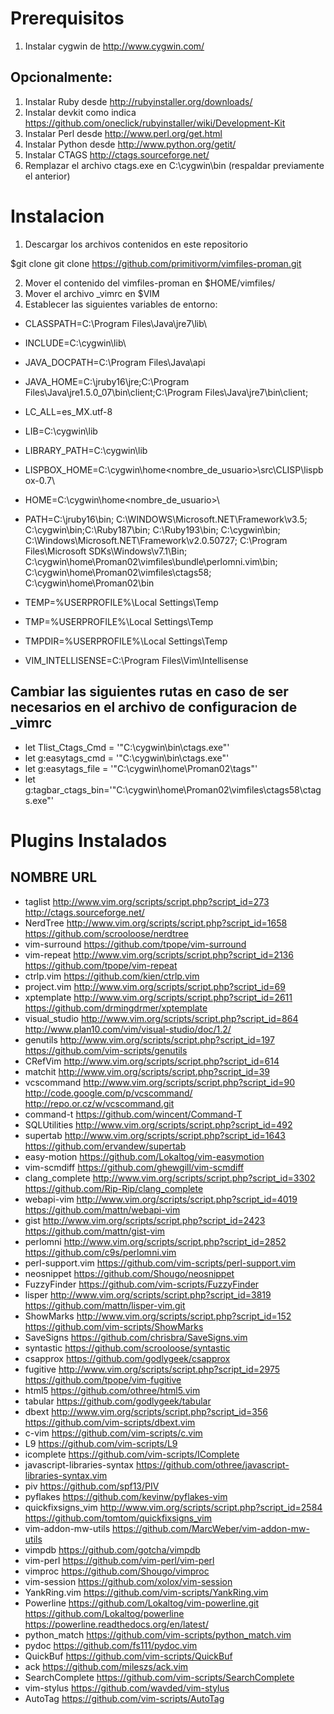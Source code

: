 Prerequisitos
===============
1.  Instalar cygwin de http://www.cygwin.com/

Opcionalmente:
---------------
1.  Instalar Ruby desde http://rubyinstaller.org/downloads/
2.  Instalar devkit como indica https://github.com/oneclick/rubyinstaller/wiki/Development-Kit
3.  Instalar Perl desde http://www.perl.org/get.html
4.  Instalar Python desde http://www.python.org/getit/
5.  Instalar CTAGS http://ctags.sourceforge.net/
6.  Remplazar el archivo ctags.exe en C:\cygwin\bin (respaldar previamente el anterior)


Instalacion
===============
1.  Descargar los archivos contenidos en este repositorio

$git clone git clone https://github.com/primitivorm/vimfiles-proman.git

2.  Mover el contenido del vimfiles-proman en $HOME/vimfiles/
3.  Mover el archivo _vimrc en $VIM
4.  Establecer las siguientes variables de entorno:

* CLASSPATH=C:\Program Files\Java\jre7\lib\
* INCLUDE=C:\cygwin\lib\
* JAVA_DOCPATH=C:\Program Files\Java\api
* JAVA_HOME=C:\jruby16\jre\;C:\Program Files\Java\jre1.5.0_07\bin\client\;C:\Program Files\Java\jre7\bin\client\;
* LC_ALL=es_MX.utf-8
* LIB=C:\cygwin\lib
* LIBRARY_PATH=C:\cygwin\lib
* LISPBOX_HOME=C:\cygwin\home\<nombre_de_usuario>\src\CLISP\lispbox-0.7\
* HOME=C:\cygwin\home\<nombre_de_usuario>\
* PATH=C:\jruby16\bin;
C:\WINDOWS\Microsoft.NET\Framework\v3.5\;
C:\cygwin\bin;C:\Ruby187\bin;
C:\Ruby193\bin;
C:\cygwin\bin;
C:\Windows\Microsoft.NET\Framework\v2.0.50727\;
C:\Program Files\Microsoft SDKs\Windows\v7.1\Bin;
C:\cygwin\home\Proman02\vimfiles\bundle\perlomni.vim\bin;
C:\cygwin\home\Proman02\vimfiles\ctags58;
C:\cygwin\home\Proman02\bin

* TEMP=%USERPROFILE%\Local Settings\Temp
* TMP=%USERPROFILE%\Local Settings\Temp
* TMPDIR=%USERPROFILE%\Local Settings\Temp
* VIM_INTELLISENSE=C:\Program Files\Vim\Intellisense

Cambiar las siguientes rutas en caso de ser necesarios en el archivo de configuracion de _vimrc
---------------
* let Tlist_Ctags_Cmd = '"C:\cygwin\bin\ctags.exe"'
* let g:easytags_cmd = '"C:\cygwin\bin\ctags.exe"'
* let g:easytags_file = '"C:\cygwin\home\Proman02\tags"'
* let g:tagbar_ctags_bin='"C:\cygwin\home\Proman02\vimfiles\ctags58\ctags.exe"'


Plugins Instalados
===============
NOMBRE             URL
---------------
* taglist         http://www.vim.org/scripts/script.php?script_id=273         http://ctags.sourceforge.net/
* NerdTree        http://www.vim.org/scripts/script.php?script_id=1658        https://github.com/scrooloose/nerdtree
* vim-surround    https://github.com/tpope/vim-surround
* vim-repeat      http://www.vim.org/scripts/script.php?script_id=2136        https://github.com/tpope/vim-repeat
* ctrlp.vim       https://github.com/kien/ctrlp.vim
* project.vim     http://www.vim.org/scripts/script.php?script_id=69
* xptemplate      http://www.vim.org/scripts/script.php?script_id=2611        https://github.com/drmingdrmer/xptemplate
* visual_studio   http://www.vim.org/scripts/script.php?script_id=864         http://www.plan10.com/vim/visual-studio/doc/1.2/
* genutils        http://www.vim.org/scripts/script.php?script_id=197        https://github.com/vim-scripts/genutils
* CRefVim         http://www.vim.org/scripts/script.php?script_id=614
* matchit         http://www.vim.org/scripts/script.php?script_id=39
* vcscommand      http://www.vim.org/scripts/script.php?script_id=90          http://code.google.com/p/vcscommand/        http://repo.or.cz/w/vcscommand.git
* command-t       https://github.com/wincent/Command-T
* SQLUtilities    http://www.vim.org/scripts/script.php?script_id=492
* supertab        http://www.vim.org/scripts/script.php?script_id=1643        https://github.com/ervandew/supertab
* easy-motion     https://github.com/Lokaltog/vim-easymotion
* vim-scmdiff     https://github.com/ghewgill/vim-scmdiff
* clang_complete  http://www.vim.org/scripts/script.php?script_id=3302        https://github.com/Rip-Rip/clang_complete
* webapi-vim      http://www.vim.org/scripts/script.php?script_id=4019        https://github.com/mattn/webapi-vim
* gist            http://www.vim.org/scripts/script.php?script_id=2423        https://github.com/mattn/gist-vim
* perlomni        http://www.vim.org/scripts/script.php?script_id=2852        https://github.com/c9s/perlomni.vim
* perl-support.vim        https://github.com/vim-scripts/perl-support.vim
* neosnippet https://github.com/Shougo/neosnippet
* FuzzyFinder     https://github.com/vim-scripts/FuzzyFinder
* lisper          http://www.vim.org/scripts/script.php?script_id=3819       https://github.com/mattn/lisper-vim.git
* ShowMarks       http://www.vim.org/scripts/script.php?script_id=152        https://github.com/vim-scripts/ShowMarks
* SaveSigns      https://github.com/chrisbra/SaveSigns.vim
* syntastic       https://github.com/scrooloose/syntastic
* csapprox        https://github.com/godlygeek/csapprox
* fugitive        http://www.vim.org/scripts/script.php?script_id=2975        https://github.com/tpope/vim-fugitive
* html5           https://github.com/othree/html5.vim
* tabular         https://github.com/godlygeek/tabular
* dbext           http://www.vim.org/scripts/script.php?script_id=356         https://github.com/vim-scripts/dbext.vim
* c-vim           https://github.com/vim-scripts/c.vim
* L9              https://github.com/vim-scripts/L9
* icomplete       https://github.com/vim-scripts/IComplete
* javascript-libraries-syntax         https://github.com/othree/javascript-libraries-syntax.vim
* piv             https://github.com/spf13/PIV
* pyflakes        https://github.com/kevinw/pyflakes-vim
* quickfixsigns_vim      http://www.vim.org/scripts/script.php?script_id=2584        https://github.com/tomtom/quickfixsigns_vim
* vim-addon-mw-utils     https://github.com/MarcWeber/vim-addon-mw-utils
* vimpdb         https://github.com/gotcha/vimpdb
* vim-perl       https://github.com/vim-perl/vim-perl
* vimproc        https://github.com/Shougo/vimproc
* vim-session    https://github.com/xolox/vim-session
* YankRing.vim   https://github.com/vim-scripts/YankRing.vim
* Powerline      https://github.com/Lokaltog/vim-powerline.git           https://github.com/Lokaltog/powerline          https://powerline.readthedocs.org/en/latest/
* python_match    https://github.com/vim-scripts/python_match.vim
* pydoc           https://github.com/fs111/pydoc.vim
* QuickBuf        https://github.com/vim-scripts/QuickBuf
* ack    https://github.com/mileszs/ack.vim
* SearchComplete     https://github.com/vim-scripts/SearchComplete
* vim-stylus         https://github.com/wavded/vim-stylus
* AutoTag            https://github.com/vim-scripts/AutoTag

